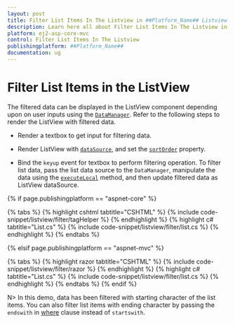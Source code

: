 ```yaml
---
layout: post
title: Filter List Items In The Listview in ##Platform_Name## Listview Component
description: Learn here all about Filter List Items In The Listview in Syncfusion ##Platform_Name## Listview component of Syncfusion Essential JS 2 and more.
platform: ej2-asp-core-mvc
control: Filter List Items In The Listview
publishingplatform: ##Platform_Name##
documentation: ug
---
```


# Filter List Items in the ListView

The filtered data can be displayed in the ListView component depending upon on user inputs using the [`DataManager`](https://ej2.syncfusion.com/documentation/data/getting-started/). Refer to the following steps to render the ListView with filtered data.

* Render a textbox to get input for filtering data.

* Render ListView with [`dataSource`](https://ej2.syncfusion.com/documentation/api/list-view/#datasource), and set the [`sortOrder`](https://ej2.syncfusion.com/documentation/api/list-view/#sortorder) property.

* Bind the `keyup` event for textbox to perform filtering operation. To filter list data, pass the list data source to the `DataManager`, manipulate the data using the [`executeLocal`](https://ej2.syncfusion.com/documentation/api/data/query/#executelocal) method, and then update filtered data as ListView dataSource.

{% if page.publishingplatform == "aspnet-core" %}

{% tabs %}
{% highlight cshtml tabtitle="CSHTML" %}
{% include code-snippet/listview/filter/tagHelper %}
{% endhighlight %}
{% highlight c# tabtitle="List.cs" %}
{% include code-snippet/listview/filter/list.cs %}
{% endhighlight %}
{% endtabs %}

{% elsif page.publishingplatform == "aspnet-mvc" %}

{% tabs %}
{% highlight razor tabtitle="CSHTML" %}
{% include code-snippet/listview/filter/razor %}
{% endhighlight %}
{% highlight c# tabtitle="List.cs" %}
{% include code-snippet/listview/filter/list.cs %}
{% endhighlight %}
{% endtabs %}
{% endif %}



N> In this demo, data has been filtered with starting character of the list items. You can also filter list items with ending character by passing the `endswith` in [where](https://ej2.syncfusion.com/documentation/api/data/query/#where) clause instead of `startswith`.